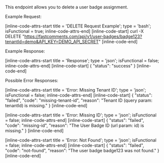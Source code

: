 This endpoint allows you to delete a user badge assignment.

Example Request:

[inline-code-attrs-start title = 'DELETE Request Example'; type = 'bash'; isFunctional = true; inline-code-attrs-end]
[inline-code-start]
curl -X DELETE "https://fastcomments.com/api/v1/user-badges/badge123?tenantId=demo&API_KEY=DEMO_API_SECRET"
[inline-code-end]

Example Response:

[inline-code-attrs-start title = 'Response'; type = 'json'; isFunctional = false; inline-code-attrs-end]
[inline-code-start]
{
  "status": "success"
}
[inline-code-end]

Possible Error Responses:

[inline-code-attrs-start title = 'Error: Missing Tenant ID'; type = 'json'; isFunctional = false; inline-code-attrs-end]
[inline-code-start]
{
  "status": "failed",
  "code": "missing-tenant-id",
  "reason": "Tenant ID (query param: tenantId) is missing."
}
[inline-code-end]

[inline-code-attrs-start title = 'Error: Missing ID'; type = 'json'; isFunctional = false; inline-code-attrs-end]
[inline-code-start]
{
  "status": "failed",
  "code": "missing-id",
  "reason": "The User Badge ID (url param: id) is missing."
}
[inline-code-end]

[inline-code-attrs-start title = 'Error: Not Found'; type = 'json'; isFunctional = false; inline-code-attrs-end]
[inline-code-start]
{
  "status": "failed",
  "code": "not-found",
  "reason": "The user badge badge123 was not found."
}
[inline-code-end]